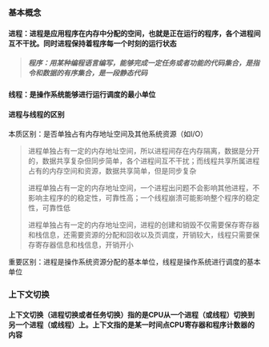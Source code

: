 ### 基本概念

#### 进程：进程是应用程序在内存中分配的空间，也就是正在运行的程序，各个进程间互不干扰。同时进程保持着程序每一个时刻的运行状态

> ##### 程序：用某种编程语言编写，能够完成一定任务或者功能的代码集合，是指令和数据的有序集合，是一段静态代码



#### 线程：是操作系统能够进行运行调度的最小单位



#### 进程与线程的区别

本质区别：是否单独占有内存地址空间及其他系统资源（如I/O）

> 进程单独占有一定的内存地址空间，所以进程间存在内存隔离，数据是分开的，数据共享复杂但同步简单，各个进程间互不干扰；而线程共享所属进程占有的内存空间和资源，数据共享简单，但是同步复杂
>
> 进程单独占有一定的内存地址空间，一个进程出问题不会影响其他进程，不影响主程序的的稳定性，可靠性高；一个线程崩溃可能影响整个程序的稳定性，可靠性低
>
> 进程单独占有一定的内存地址空间，进程的创建和销毁不仅需要保存寄存器和栈信息，还需要资源的分配和回收以及页调度，开销较大，线程只需要保存寄存器信息和栈信息，开销开小

重要区别：进程是操作系统资源分配的基本单位，线程是操作系统进行调度的基本单位



### 上下文切换

#### 上下文切换（进程切换或者任务切换）指的是CPU从一个进程（或线程）切换到另一个进程（或线程）上。上下文指的是某一时间点CPU寄存器和程序计数器的内容